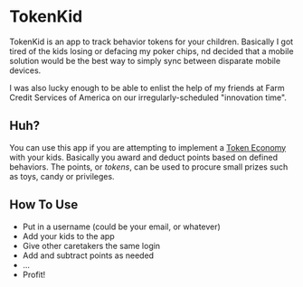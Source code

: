 # TokenKid

TokenKid is an app to track behavior tokens for your children. 
Basically I got tired of the kids losing or defacing my poker chips, 
nd decided that a mobile solution would be the best way to simply
sync between disparate mobile devices.

I was also lucky enough to be able to enlist the help of my friends
at Farm Credit Services of America on our irregularly-scheduled
"innovation time".

## Huh?

You can use this app if you are attempting to implement a 
[Token Economy](http://en.wikipedia.org/wiki/Token_economy) with your kids.
Basically you award and deduct points based on defined behaviors. The
points, or *tokens*, can be used to procure small prizes such as toys,
candy or privileges.

## How To Use

- Put in a username (could be your email, or whatever)
- Add your kids to the app
- Give other caretakers the same login
- Add and subtract points as needed
- ...
- Profit!
